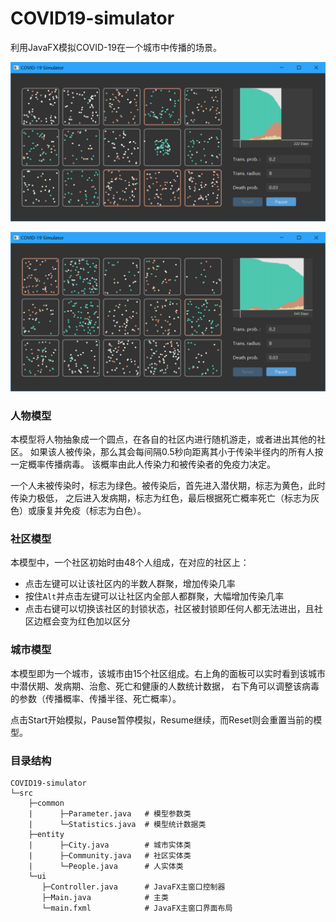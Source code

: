 # COVID19-simulator
利用JavaFX模拟COVID-19在一个城市中传播的场景。

![用户界面](img/2.png)

![用户界面](img/1.png)

### 人物模型
本模型将人物抽象成一个圆点，在各自的社区内进行随机游走，或者进出其他的社区。
如果该人被传染，那么其会每间隔0.5秒向距离其小于传染半径内的所有人按一定概率传播病毒。
该概率由此人传染力和被传染者的免疫力决定。

一个人未被传染时，标志为绿色。被传染后，首先进入潜伏期，标志为黄色，此时传染力极低，
之后进入发病期，标志为红色，最后根据死亡概率死亡（标志为灰色）或康复并免疫（标志为白色）。

### 社区模型
本模型中，一个社区初始时由48个人组成，在对应的社区上：
- 点击左键可以让该社区内的半数人群聚，增加传染几率
- 按住`Alt`并点击左键可以让社区内全部人都群聚，大幅增加传染几率
- 点击右键可以切换该社区的封锁状态，社区被封锁即任何人都无法进出，且社区边框会变为红色加以区分

### 城市模型
本模型即为一个城市，该城市由15个社区组成。右上角的面板可以实时看到该城市中潜伏期、发病期、治愈、死亡和健康的人数统计数据，
右下角可以调整该病毒的参数（传播概率、传播半径、死亡概率）。

点击Start开始模拟，Pause暂停模拟，Resume继续，而Reset则会重置当前的模型。

### 目录结构
```
COVID19-simulator
└─src
    ├─common
    |      ├─Parameter.java   # 模型参数类
    |      └─Statistics.java  # 模型统计数据类
    ├─entity
    |      ├─City.java        # 城市实体类
    |      ├─Community.java   # 社区实体类
    |      └─People.java      # 人实体类
    └─ui
       ├─Controller.java      # JavaFX主窗口控制器
       ├─Main.java            # 主类
       └─main.fxml            # JavaFX主窗口界面布局
```